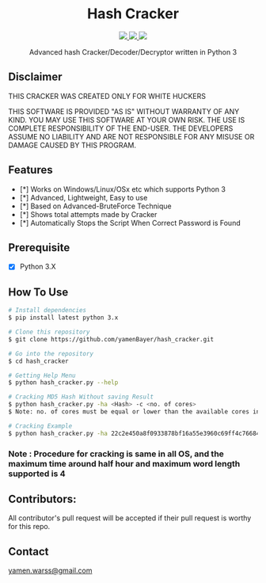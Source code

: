 <h1 align="center">Hash Cracker</h1>
<p align="center">
    <a href="https://python.org">
    <img src="https://img.shields.io/badge/Python-3.7-green.svg">
  </a>
  <a href="https://github.com/PushpenderIndia/technowhorse/releases">
    <img src="https://img.shields.io/badge/Release-1.0-blue.svg">
  </a>
    <a href="https://github.com/PushpenderIndia/technowhorse">
    <img src="https://img.shields.io/badge/Open%20Source-%E2%9D%A4-brightgreen.svg">
  </a>
</p>


<p align="center">
  Advanced hash Cracker/Decoder/Decryptor written in Python 3
</p>


## Disclaimer

THIS CRACKER WAS CREATED ONLY FOR WHITE HUCKERS


THIS SOFTWARE IS PROVIDED "AS IS" WITHOUT WARRANTY OF ANY KIND. YOU MAY USE THIS SOFTWARE AT YOUR OWN RISK. THE USE IS COMPLETE RESPONSIBILITY OF THE END-USER. THE DEVELOPERS ASSUME NO LIABILITY AND ARE NOT RESPONSIBLE FOR ANY MISUSE OR DAMAGE CAUSED BY THIS PROGRAM.

## Features
- [*] Works on Windows/Linux/OSx etc which supports Python 3
- [*] Advanced, Lightweight, Easy to use
- [*] Based on Advanced-BruteForce Technique
- [*] Shows total attempts made by Cracker
- [*] Automatically Stops the Script When Correct Password is Found

## Prerequisite
- [x] Python 3.X  

## How To Use
```bash
# Install dependencies 
$ pip install latest python 3.x

# Clone this repository
$ git clone https://github.com/yamenBayer/hash_cracker.git

# Go into the repository
$ cd hash_cracker

# Getting Help Menu
$ python hash_cracker.py --help

# Cracking MD5 Hash Without saving Result
$ python hash_cracker.py -ha <Hash> -c <no. of cores>
$ Note: no. of cores must be equal or lower than the available cores in your system.

# Cracking Example
$ python hash_cracker.py -ha 22c2e450a8f0933878bf16a55e3960c69ff4c76684bb67fb553497eababd9e4f61577331480dd4af6b905f90df6e6db4d4b364ae262cb9b9ec303f8086249f85 -c 6
```

### Note : Procedure for cracking is same in all OS, and the maximum time around half hour and maximum word length supported is 4


## Contributors:
All contributor's pull request will be accepted if their pull request is worthy for this repo.


## Contact 
yamen.warss@gmail.com

